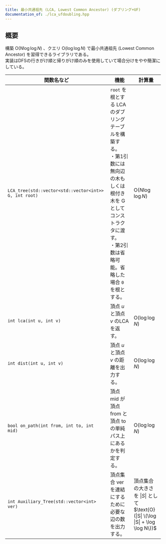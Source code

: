 ```yaml
---
title: 最小共通祖先 (LCA, Lowest Common Ancestor) (ダブリング+UF)
documentation_of: ./lca_ufdoubling.hpp
---
```


## 概要
構築 $\text{O}(N\log \log N)$ 、クエリ $\text{O}(\log \log N)$ で最小共通祖先 (Lowest Common Ancestor) を習得できるライブラリである。<br>
実装はDFSの行きがけ順と帰りがけ順のみを使用していて場合分けをやや簡潔にしている。<br>

|関数名など|機能|計算量|
|---------|----|-----|
|`LCA_tree(std::vector<std::vector<int>> G, int root)`|`root` を根とする LCA のダブリングテーブルを構築する。<br>・第1引数には無向辺の木もしくは根付き木を G としてコンストラクタに渡す。<br>・第2引数は省略可能。省略した場合 `0` を根とする。| $\text{O}(N\log \log N)$ |
|`int lca(int u, int v)`|頂点 $u$ と頂点 $v$ のLCAを返す。| $\text{O}(\log \log N)$ |
|`int dist(int u, int v)`|頂点 $u$ と頂点 $v$ の距離を出力する。| $\text{O}(\log \log N)$ |
|`bool on_path(int from, int to, int mid)`|頂点 $\text{mid}$ が頂点 $\text{from}$ と頂点 $\text{to}$ の単純パス上にあるかを判定する。| $\text{O}(\log \log N)$ |
|`int Auxiliary_Tree(std::vector<int> ver)`|頂点集合 $\text{ver}$ を連結にするために必要な辺の数を出力する。|頂点集合の大きさを $\|S\|$ として<br> $\text{O}(\|S\| \(\log \|S\| + \log \log N\))$|

